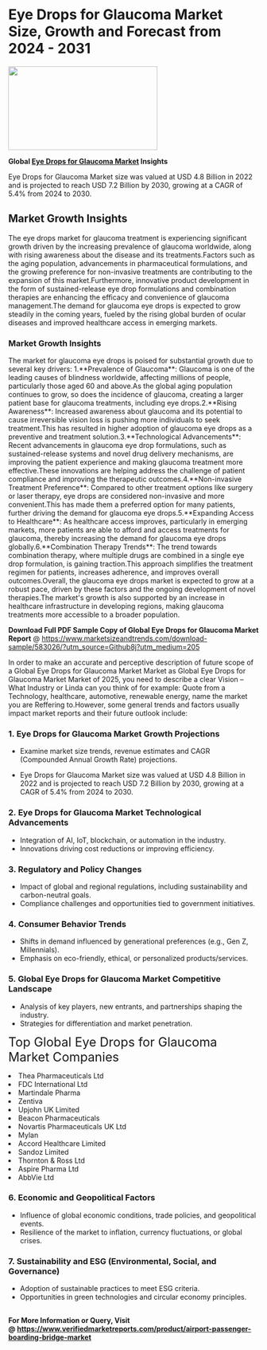 <H1>Eye Drops for Glaucoma Market Size, Growth and Forecast from 2024 - 2031</H1><img class="aligncenter size-medium wp-image-584254" src="https://thirdeyenews.in/wp-content/uploads/2024/09/Global-Market-Research-300x168.jpeg" alt="" width="300" height="168" /><p><strong>Global&nbsp;<a href="https://www.marketsizeandtrends.com/download-sample/583026/?utm_source=Github8j?utm_medium=205">Eye Drops for Glaucoma Market</a> Insights</strong></p><p>Eye Drops for Glaucoma Market size was valued at USD 4.8 Billion in 2022 and is projected to reach USD 7.2 Billion by 2030, growing at a CAGR of 5.4% from 2024 to 2030.</p><p><h2>Market Growth Insights</h2> The eye drops market for glaucoma treatment is experiencing significant growth driven by the increasing prevalence of glaucoma worldwide, along with rising awareness about the disease and its treatments.Factors such as the aging population, advancements in pharmaceutical formulations, and the growing preference for non-invasive treatments are contributing to the expansion of this market.Furthermore, innovative product development in the form of sustained-release eye drop formulations and combination therapies are enhancing the efficacy and convenience of glaucoma management.The demand for glaucoma eye drops is expected to grow steadily in the coming years, fueled by the rising global burden of ocular diseases and improved healthcare access in emerging markets. <h3>Market Growth Insights</h3> The market for glaucoma eye drops is poised for substantial growth due to several key drivers: 1.**Prevalence of Glaucoma**: Glaucoma is one of the leading causes of blindness worldwide, affecting millions of people, particularly those aged 60 and above.As the global aging population continues to grow, so does the incidence of glaucoma, creating a larger patient base for glaucoma treatments, including eye drops.2.**Rising Awareness**: Increased awareness about glaucoma and its potential to cause irreversible vision loss is pushing more individuals to seek treatment.This has resulted in higher adoption of glaucoma eye drops as a preventive and treatment solution.3.**Technological Advancements**: Recent advancements in glaucoma eye drop formulations, such as sustained-release systems and novel drug delivery mechanisms, are improving the patient experience and making glaucoma treatment more effective.These innovations are helping address the challenge of patient compliance and improving the therapeutic outcomes.4.**Non-invasive Treatment Preference**: Compared to other treatment options like surgery or laser therapy, eye drops are considered non-invasive and more convenient.This has made them a preferred option for many patients, further driving the demand for glaucoma eye drops.5.**Expanding Access to Healthcare**: As healthcare access improves, particularly in emerging markets, more patients are able to afford and access treatments for glaucoma, thereby increasing the demand for glaucoma eye drops globally.6.**Combination Therapy Trends**: The trend towards combination therapy, where multiple drugs are combined in a single eye drop formulation, is gaining traction.This approach simplifies the treatment regimen for patients, increases adherence, and improves overall outcomes.Overall, the glaucoma eye drops market is expected to grow at a robust pace, driven by these factors and the ongoing development of novel therapies.The market's growth is also supported by an increase in healthcare infrastructure in developing regions, making glaucoma treatments more accessible to a broader population.</p><p><span class=""><strong>Download Full PDF Sample Copy of Global Eye Drops for Glaucoma Market Report</strong> @ <a href="https://www.marketsizeandtrends.com/download-sample/583026/?utm_source=Github8j?utm_medium=205" target="_blank">https://www.marketsizeandtrends.com/download-sample/583026/?utm_source=Github8j?utm_medium=205</a></span></p><p>In order to make an accurate and perceptive description of future scope of a Global&nbsp;Eye Drops for Glaucoma Market Market as Global&nbsp;Eye Drops for Glaucoma Market Market of 2025, you need to describe a clear Vision &ndash; What Industry or Linda can you think of for example: Quote from a Technology, healthcare, automotive, renewable energy, name the market you are Reffering to.However, some general trends and factors usually impact market reports and their future outlook include:</p><h3>1.&nbsp;<strong>Eye Drops for Glaucoma Market Growth Projections</strong></h3><ul><li>Examine market size trends, revenue estimates and CAGR (Compounded Annual Growth Rate) projections.</li><li><p>Eye Drops for Glaucoma Market size was valued at USD 4.8 Billion in 2022 and is projected to reach USD 7.2 Billion by 2030, growing at a CAGR of 5.4% from 2024 to 2030.</p></li></ul><h3>2.&nbsp;<strong>Eye Drops for Glaucoma Market Technological Advancements</strong></h3><ul><li>Integration of AI, IoT, blockchain, or automation in the industry.</li><li>Innovations driving cost reductions or improving efficiency.</li></ul><h3>3.&nbsp;<strong>Regulatory and Policy Changes</strong></h3><ul><li>Impact of global and regional regulations, including sustainability and carbon-neutral goals.</li><li>Compliance challenges and opportunities tied to government initiatives.</li></ul><h3>4.&nbsp;<strong>Consumer Behavior Trends</strong></h3><ul><li>Shifts in demand influenced by generational preferences (e.g., Gen Z, Millennials).</li><li>Emphasis on eco-friendly, ethical, or personalized products/services.</li></ul><h3>5.&nbsp;<strong>Global Eye Drops for Glaucoma Market Competitive Landscape</strong></h3><ul><li>Analysis of key players, new entrants, and partnerships shaping the industry.</li><li>Strategies for differentiation and market penetration.</li></ul><p data-pm-slice="1 1 []"><span style="color: inherit; font-family: inherit; font-size: 25px;">Top Global Eye Drops for Glaucoma Market Companies</span></p><div class="" data-test-id=""><p><li>Thea Pharmaceuticals Ltd</li><li> FDC International Ltd</li><li> Martindale Pharma</li><li> Zentiva</li><li> Upjohn UK Limited</li><li> Beacon Pharmaceuticals</li><li> Novartis Pharmaceuticals UK Ltd</li><li> Mylan</li><li> Accord Healthcare Limited</li><li> Sandoz Limited</li><li> Thornton & Ross Ltd</li><li> Aspire Pharma Ltd</li><li> AbbVie Ltd</li></p></div><h3>6.&nbsp;<strong>Economic and Geopolitical Factors</strong></h3><ul><li>Influence of global economic conditions, trade policies, and geopolitical events.</li><li>Resilience of the market to inflation, currency fluctuations, or global crises.</li></ul><h3>7.&nbsp;<strong>Sustainability and ESG (Environmental, Social, and Governance)</strong></h3><ul><li>Adoption of sustainable practices to meet ESG criteria.</li><li>Opportunities in green technologies and circular economy principles.</li></ul><h2><strong style="font-size: 14px;">For More Information or Query, Visit @&nbsp;</strong><a style="background-color: #ffffff; font-size: 14px;" href="https://www.marketsizeandtrends.com/report/eye-drops-for-glaucoma-market/" target="_blank">https://www.verifiedmarketreports.com/product/airport-passenger-boarding-bridge-market</a></h2>